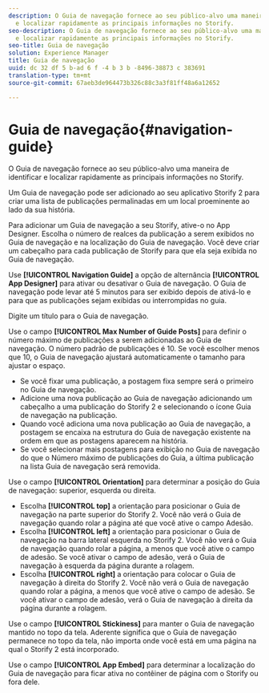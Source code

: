 ```yaml
---
description: O Guia de navegação fornece ao seu público-alvo uma maneira de identificar
  e localizar rapidamente as principais informações no Storify.
seo-description: O Guia de navegação fornece ao seu público-alvo uma maneira de identificar
  e localizar rapidamente as principais informações no Storify.
seo-title: Guia de navegação
solution: Experience Manager
title: Guia de navegação
uuid: dc 32 df 5 b-ad 6 f -4 b 3 b -8496-38873 c 383691
translation-type: tm+mt
source-git-commit: 67aeb3de964473b326c88c3a3f81ff48a6a12652

---
```



# Guia de navegação{#navigation-guide}

O Guia de navegação fornece ao seu público-alvo uma maneira de identificar e localizar rapidamente as principais informações no Storify.

Um Guia de navegação pode ser adicionado ao seu aplicativo Storify 2 para criar uma lista de publicações permalinadas em um local proeminente ao lado da sua história.

Para adicionar um Guia de navegação a seu Storify, ative-o no App Designer. Escolha o número de realces da publicação a serem exibidos no Guia de navegação e na localização do Guia de navegação. Você deve criar um cabeçalho para cada publicação de Storify para que ela seja exibida no Guia de navegação.

Use **[!UICONTROL Navigation Guide]** a opção de alternância **[!UICONTROL App Designer]** para ativar ou desativar o Guia de navegação. O Guia de navegação pode levar até 5 minutos para ser exibido depois de ativá-lo e para que as publicações sejam exibidas ou interrompidas no guia.

Digite um título para o Guia de navegação.

Use o campo **[!UICONTROL Max Number of Guide Posts]** para definir o número máximo de publicações a serem adicionadas ao Guia de navegação. O número padrão de publicações é 10. Se você escolher menos que 10, o Guia de navegação ajustará automaticamente o tamanho para ajustar o espaço.

* Se você fixar uma publicação, a postagem fixa sempre será o primeiro no Guia de navegação.
* Adicione uma nova publicação ao Guia de navegação adicionando um cabeçalho a uma publicação do Storify 2 e selecionando o ícone Guia de navegação na publicação.
* Quando você adiciona uma nova publicação ao Guia de navegação, a postagem se encaixa na estrutura do Guia de navegação existente na ordem em que as postagens aparecem na história.
* Se você selecionar mais postagens para exibição no Guia de navegação do que o Número máximo de publicações do Guia, a última publicação na lista Guia de navegação será removida.

Use o campo **[!UICONTROL Orientation]** para determinar a posição do Guia de navegação: superior, esquerda ou direita.

* Escolha **[!UICONTROL top]** a orientação para posicionar o Guia de navegação na parte superior do Storify 2. Você não verá o Guia de navegação quando rolar a página até que você ative o campo Adesão.
* Escolha **[!UICONTROL left]** a orientação para posicionar o Guia de navegação na barra lateral esquerda no Storify 2. Você não verá o Guia de navegação quando rolar a página, a menos que você ative o campo de adesão. Se você ativar o campo de adesão, verá o Guia de navegação à esquerda da página durante a rolagem.
* Escolha **[!UICONTROL right]** a orientação para colocar o Guia de navegação à direita do Storify 2. Você não verá o Guia de navegação quando rolar a página, a menos que você ative o campo de adesão. Se você ativar o campo de adesão, verá o Guia de navegação à direita da página durante a rolagem.

Use o campo **[!UICONTROL Stickiness]** para manter o Guia de navegação mantido no topo da tela. Aderente significa que o Guia de navegação permanece no topo da tela, não importa onde você está em uma página na qual o Storify 2 está incorporado.

Use o campo **[!UICONTROL App Embed]** para determinar a localização do Guia de navegação para ficar ativa no contêiner de página com o Storify ou fora dele.
